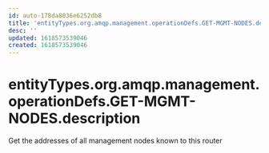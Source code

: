 ```yaml
---
id: auto-178da8036e6252db8
title: 'entityTypes.org.amqp.management.operationDefs.GET-MGMT-NODES.description'
desc: ''
updated: 1618573539046
created: 1618573539046
---
```

# entityTypes.org.amqp.management.operationDefs.GET-MGMT-NODES.description

Get the addresses of all management nodes known to this router